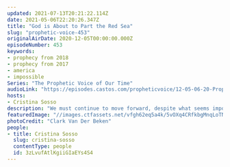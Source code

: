 ```yaml
---
updated: 2021-07-13T20:21:22.114Z
date: 2021-05-06T22:20:26.347Z
title: "God is About to Part the Red Sea"
slug: "prophetic-voice-453"
originalAirDate: 2020-12-05T00:00:00.000Z
episodeNumber: 453
keywords:
- prophecy from 2018
- prophecy from 2017
- america
- impossible
Series: "The Prophetic Voice of Our Time"
audioLink: "https://episodes.castos.com/propheticvoice/12-05-06-20-Prophetic-Voice-of-our-Time-[mixdown]-01.mp3"
hosts:
- Cristina Sosso
description: "We must continue to move forward, despite what seems impossible; remember that nothing is impossible to God. Stand strong and do not compromise on what God has promised for this country. It is by His hand that this country will turn around and He will not share His glory."
featuredImage: "//images.ctfassets.net/vfgh62eq5a4k/5vOXq4CRfkbgMnqLoTNPqd/f908a6b8a883c761383e7e7b61ad7340/clark-van-der-beken-tk9A6sV1sec-unsplash__1_.jpg"
photoCredit: "Clark Van Der Beken"
people:
- title: Cristina Sosso
  slug: cristina-sosso
  contentType: people
  id: 3zLvufAtlKgiiGIaEYs4S4
---
```

